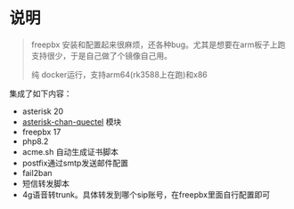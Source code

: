 # 说明
> freepbx 安装和配置起来很麻烦，还各种bug。尤其是想要在arm板子上跑支持很少，于是自己做了个镜像自己用。
> 
> 纯 docker运行，支持arm64(rk3588上在跑)和x86

集成了如下内容：

+ asterisk 20
+ [asterisk-chan-quectel](https://github.com/IchthysMaranatha/asterisk-chan-quectel) 模块
+ freepbx 17
+ php8.2
+ acme.sh 自动生成证书脚本
+ postfix通过smtp发送邮件配置
+ fail2ban
+ 短信转发脚本
+ 4g语音转trunk。具体转发到哪个sip账号，在freepbx里面自行配置即可
